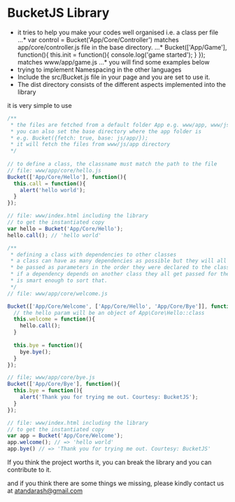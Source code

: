 # BucketJS Library
* it tries to help you make your codes well organised i.e. a class per file
...* var control = Bucket('App/Core/Controller') matches app/core/controller.js file in the base directory.
...* Bucket(['App/Game'], function(){
    this.init = function(){
      console.log('game started');
    }
  }); matches www/app/game.js
...* you will find some examples below
* trying to implement Namespacing in the other languages
* Include the src/Bucket.js file in your page and you are set to use it.
* The dist directory consists of the different aspects implemented into the library

it is very simple to use
```javascript
/**
 * the files are fetched from a default folder App e.g. www/app, www/js/app
 * you can also set the base directory where the app folder is
 * e.g. Bucket({fetch: true, base: js/app/});
 * it will fetch the files from www/js/app directory
 */
 
// to define a class, the classname must match the path to the file
// file: www/app/core/hello.js
Bucket(['App/Core/Hello'], function(){
  this.call = function(){
    alert('hello world');
  }
});

// file: www/index.html including the library
// to get the instantiated copy
var hello = Bucket('App/Core/Hello');
hello.call(); // 'hello world'

/**
 * defining a class with dependencies to other classes
 * a class can have as many dependencies as possible but they will all
 * be passed as parameters in the order they were declared to the class depending on them.
 * if a dependency depends on another class they all get passed for the library
 * is smart enough to sort that.
 */
// file: www/app/core/welcome.js

Bucket(['App/Core/Welcome', ['App/Core/Hello', 'App/Core/Bye']], function(hello, bye){
  // the hello param will be an object of App\Core\Hello::class
  this.welcome = function(){
    hello.call();
  }
  
  this.bye = function(){
    bye.bye();
  }
});

// file; www/app/core/bye.js
Bucket(['App/Core/Bye'], function(){
  this.bye = function(){
    alert('Thank you for trying me out. Courtesy: BucketJS');
  }
});

// file: www/index.html including the library
// to get the instantiated copy
var app = Bucket('App/Core/Welcome');
app.welcome(); // => 'hello world'
app.bye() // => 'Thank you for trying me out. Courtesy: BucketJS'
```

If you think the project worths it, you can break
the library and you can contribute to it.

and if you think there are some things we missing, please kindly contact us
at atandarash@gmail.com